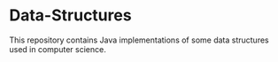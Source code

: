 # Data-Structures
This repository contains Java implementations of some data structures used in computer science.
